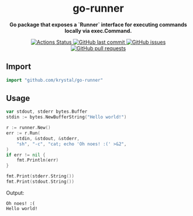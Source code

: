 <h1 align="center">
  go-runner
</h1>

<p align="center">
  <strong>
    Go package that exposes a `Runner` interface for executing commands locally
    via exec.Command.
  </strong>
</p>

<p align="center">
  <a href="https://github.com/krystal/go-runner/actions">
    <img src="https://img.shields.io/github/workflow/status/krystal/go-runner/CI.svg?logo=github" alt="Actions Status">
  </a>
  <a href="https://github.com/krystal/go-runner/commits/main">
    <img src="https://img.shields.io/github/last-commit/krystal/go-runner.svg?style=flat&logo=github&logoColor=white"
alt="GitHub last commit">
  </a>
  <a href="https://github.com/krystal/go-runner/issues">
    <img src="https://img.shields.io/github/issues-raw/krystal/go-runner.svg?style=flat&logo=github&logoColor=white"
alt="GitHub issues">
  </a>
  <a href="https://github.com/krystal/go-runner/pulls">
    <img src="https://img.shields.io/github/issues-pr-raw/krystal/go-runner.svg?style=flat&logo=github&logoColor=white" alt="GitHub pull requests">
  </a>
</p>

## Import

```go
import "github.com/krystal/go-runner"
```

## Usage

```go
var stdout, stderr bytes.Buffer
stdin := bytes.NewBufferString("Hello world!")

r := runner.New()
err := r.Run(
	stdin, &stdout, &stderr,
	"sh", "-c", "cat; echo 'Oh noes! :(' >&2",
)
if err != nil {
	fmt.Println(err)
}

fmt.Print(stderr.String())
fmt.Print(stdout.String())
```

Output:

```
Oh noes! :(
Hello world!
```
